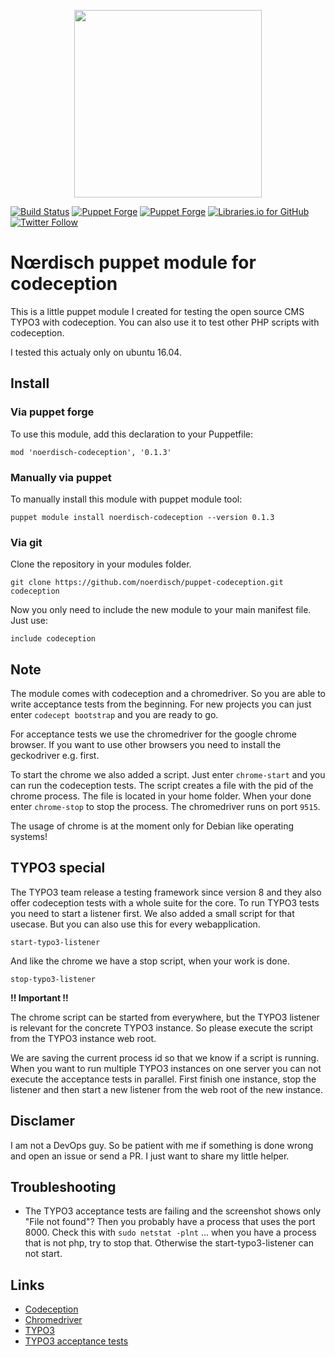 <p align="center">
    <img src="https://cdn.rawgit.com/markusguenther/abe70d34f4a4621aed0ef504c5d0192b/raw/5bf0f3df328e58ba7aad067a56cbd1c15ef69491/logo_full.svg" width="300">
</p>

[![Build Status](https://travis-ci.org/noerdisch/puppet-codeception.svg?branch=master)](https://travis-ci.org/noerdisch/puppet-codeception)
[![Puppet Forge](https://img.shields.io/puppetforge/v/noerdisch/codeception.svg?style=flat-square)](https://forge.puppet.com/noerdisch/codeception)
[![Puppet Forge](https://img.shields.io/puppetforge/dt/noerdisch/codeception.svg?style=flat-square)](https://forge.puppet.com/noerdisch/codeception)
[![Libraries.io for GitHub](https://img.shields.io/librariesio/github/noerdisch/puppet-codeception.svg?style=flat-square)](https://github.com/noerdisch/puppet-codeception/edit/feature/puppet-forge-module/README.md)
[![Twitter Follow](https://img.shields.io/twitter/follow/noerdisch.svg?style=social&label=Follow&style=flat-square)](https://twitter.com/noerdisch)


# Nœrdisch puppet module for codeception

This is a little puppet module I created for testing the open source CMS TYPO3 with codeception.
You can also use it to test other PHP scripts with codeception.

I tested this actualy only on ubuntu 16.04.

## Install

### Via puppet forge

To use this module, add this declaration to your Puppetfile:

```
mod 'noerdisch-codeception', '0.1.3'
```

### Manually via puppet

To manually install this module with puppet module tool:

```
puppet module install noerdisch-codeception --version 0.1.3
```

### Via git

Clone the repository in your modules folder.

```git clone https://github.com/noerdisch/puppet-codeception.git codeception```

Now you only need to include the new module to your main manifest file.
Just use:

```include codeception```


## Note

The module comes with codeception and a chromedriver. So you are able to write acceptance tests from the beginning.
For new projects you can just enter ```codecept bootstrap``` and you are ready to go.

For acceptance tests we use the chromedriver for the google chrome browser. If you want to use other browsers
you need to install the geckodriver e.g. first.

To start the chrome we also added a script. Just enter ```chrome-start``` and you can run the codeception tests.
The script creates a file with the pid of the chrome process. The file is located in your home folder. When your done enter ```chrome-stop``` to stop the process. The chromedriver runs on port ```9515```.

The usage of chrome is at the moment only for Debian like operating systems!

## TYPO3 special

The TYPO3 team release a testing framework since version 8 and they also offer codeception tests with a whole
suite for the core. To run TYPO3 tests you need to start a listener first. We also added a small script for that usecase.
But you can also use this for every webapplication.

```start-typo3-listener```

And like the chrome we have a stop script, when your work is done.

```stop-typo3-listener```

**!! Important !!**

The chrome script can be started from everywhere, but the TYPO3 listener is relevant for the concrete TYPO3
instance. So please execute the script from the TYPO3 instance web root.

We are saving the current process id so that we know if a script is running. When you want to run multiple
TYPO3 instances on one server you can not execute the acceptance tests in parallel. First finish one instance, stop the
listener and then start a new listener from the web root of the new instance.

## Disclamer

I am not a DevOps guy. So be patient with me if something is done wrong and open an issue or send a PR.
I just want to share my little helper.

## Troubleshooting

* The TYPO3 acceptance tests are failing and the screenshot shows only "File not found"? Then you probably have a process that uses the port 8000. Check this with ```sudo netstat -plnt``` ... when you have a process that is not php, try to stop that. Otherwise the start-typo3-listener can not start.

## Links

* [Codeception](http://codeception.com/)
* [Chromedriver](https://sites.google.com/a/chromium.org/chromedriver/)
* [TYPO3](https://typo3.org)
* [TYPO3 acceptance tests](https://wiki.typo3.org/Acceptance_testing)
